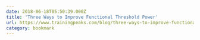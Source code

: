 ```yaml
---
date: 2018-06-18T05:50:39.000Z
title: 'Three Ways to Improve Functional Threshold Power'
url: https://www.trainingpeaks.com/blog/three-ways-to-improve-functional-threshold-power/
category: bookmark
---
```

